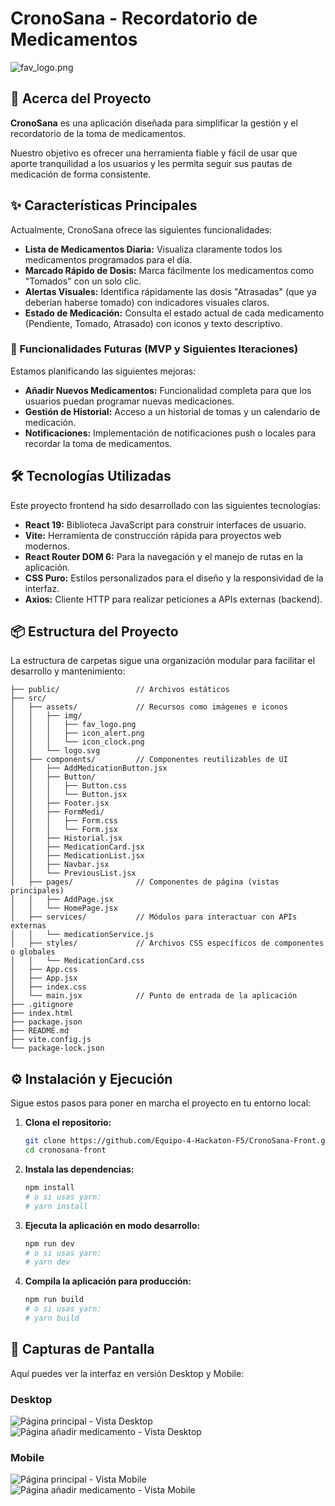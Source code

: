 # CronoSana - Recordatorio de Medicamentos

![fav_logo.png](src/assets/img/fav_logo.png) 
## 🚀 Acerca del Proyecto

**CronoSana** es una aplicación diseñada para simplificar la gestión y el recordatorio de la toma de medicamentos.

Nuestro objetivo es ofrecer una herramienta fiable y fácil de usar que aporte tranquilidad a los usuarios y les permita seguir sus pautas de medicación de forma consistente.

## ✨ Características Principales

Actualmente, CronoSana ofrece las siguientes funcionalidades:

* **Lista de Medicamentos Diaria:** Visualiza claramente todos los medicamentos programados para el día.
* **Marcado Rápido de Dosis:** Marca fácilmente los medicamentos como "Tomados" con un solo clic.
* **Alertas Visuales:** Identifica rápidamente las dosis "Atrasadas" (que ya deberían haberse tomado) con indicadores visuales claros.
* **Estado de Medicación:** Consulta el estado actual de cada medicamento (Pendiente, Tomado, Atrasado) con iconos y texto descriptivo.

### 🎯 Funcionalidades Futuras (MVP y Siguientes Iteraciones)

Estamos planificando las siguientes mejoras:

* **Añadir Nuevos Medicamentos:** Funcionalidad completa para que los usuarios puedan programar nuevas medicaciones.
* **Gestión de Historial:** Acceso a un historial de tomas y un calendario de medicación.
* **Notificaciones:** Implementación de notificaciones push o locales para recordar la toma de medicamentos.

## 🛠️ Tecnologías Utilizadas

Este proyecto frontend ha sido desarrollado con las siguientes tecnologías:

* **React 19:** Biblioteca JavaScript para construir interfaces de usuario.
* **Vite:** Herramienta de construcción rápida para proyectos web modernos.
* **React Router DOM 6:** Para la navegación y el manejo de rutas en la aplicación.
* **CSS Puro:** Estilos personalizados para el diseño y la responsividad de la interfaz.
* **Axios:** Cliente HTTP para realizar peticiones a APIs externas (backend).

## 📦 Estructura del Proyecto

La estructura de carpetas sigue una organización modular para facilitar el desarrollo y mantenimiento:
```
├── public/                 // Archivos estáticos
├── src/
│   ├── assets/             // Recursos como imágenes e iconos
│   │   ├── img/
│   │   │   ├── fav_logo.png
│   │   │   ├── icon_alert.png
│   │   │   └── icon_clock.png
│   │   └── logo.svg
│   ├── components/         // Componentes reutilizables de UI
│   │   ├── AddMedicationButton.jsx
│   │   ├── Button/
│   │   │   ├── Button.css
│   │   │   └── Button.jsx
│   │   ├── Footer.jsx
│   │   ├── FormMedi/
│   │   │   ├── Form.css
│   │   │   └── Form.jsx
│   │   ├── Historial.jsx
│   │   ├── MedicationCard.jsx
│   │   ├── MedicationList.jsx
│   │   ├── Navbar.jsx
│   │   └── PreviousList.jsx
│   ├── pages/              // Componentes de página (vistas principales)
│   │   ├── AddPage.jsx
│   │   └── HomePage.jsx
│   ├── services/           // Módulos para interactuar con APIs externas
│   │   └── medicationService.js
│   ├── styles/             // Archivos CSS específicos de componentes o globales
│   │   └── MedicationCard.css
│   ├── App.css
│   ├── App.jsx
│   ├── index.css
│   └── main.jsx            // Punto de entrada de la aplicación
├── .gitignore
├── index.html
├── package.json
├── README.md
├── vite.config.js
└── package-lock.json
```

## ⚙️ Instalación y Ejecución

Sigue estos pasos para poner en marcha el proyecto en tu entorno local:

1.  **Clona el repositorio:**
    ```bash
    git clone https://github.com/Equipo-4-Hackaton-F5/CronoSana-Front.git
    cd cronosana-front
    ```

2.  **Instala las dependencias:**
    ```bash
    npm install
    # o si usas yarn:
    # yarn install
    ```

3.  **Ejecuta la aplicación en modo desarrollo:**
    ```bash
    npm run dev
    # o si usas yarn:
    # yarn dev
    ```

4.  **Compila la aplicación para producción:**
    ```bash
    npm run build
    # o si usas yarn:
    # yarn build
    ```

## 📸 Capturas de Pantalla

Aquí puedes ver la interfaz en versión Desktop y Mobile:

### Desktop
![Página principal - Vista Desktop](./src/assets/img/readme_images/app_desktop_homePage.png)
![Página añadir medicamento - Vista Desktop](./src/assets/img/readme_images/app_desktop_addPage.png)

### Mobile
![Página principal - Vista Mobile](./src/assets/img/readme_images/app_mobile_homePage.png)
![Página añadir medicamento - Vista Mobile](./src/assets/img/readme_images/app_mobile_addPage.png)
